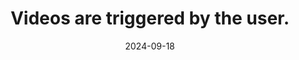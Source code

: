 ---
N: '119'
Rubrique: Images et médias
title: Videos are triggered by the user.
abstract: 
categories: ["Images and media"]
agrege: O4119-E030
opquast: '4 119'
indiceebook: '30'
description: "Rule n° 030"
before: "029"
weight: "030"
after: "031"
actif: '1'
layout: rules
date: 2024-09-18
tags: ["Accessibility", ""]
objectif: ["Leave the user in control of the visual interface when viewing the site.", "
Do not force the user to trigger animated content.", "
Improving the accessibility of content for people with disabilities"]
Meo: ["Do not set up video content that starts automatically and without explicit action by the user to this effect.
", "
Do not incorporate elements into the page that trigger the playback of a non-controllable video, for example with the html video element with the autoplay attribute or without the controls attribute."]
Controle: ["On each page with video content:
<ul><li>
Check the absence of video content automatically activated when the page loads;</li>
li>Check the absence of video content activated in an unpredictable manner following a user action.</li></ul>"]
epubcheck: false
ace: false
Source: ["Opquast"]
Referentiel: [""]
Steps: ["Conception", "Editorial"]
---